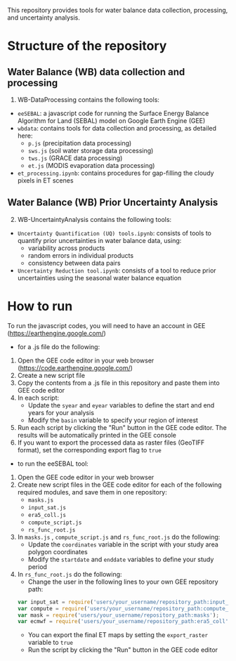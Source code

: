 This repository provides tools for water balance data collection, processing, and uncertainty analysis. 
# Structure of the repository 
## Water Balance (WB) data collection and processing
1) WB-DataProcessing contains the following tools:
 * `eeSEBAL`: a javascript code for running the Surface Energy Balance Algorithm for Land (SEBAL) model on Google Earth Engine (GEE) 
 * `wbdata`:  contains tools for data collection and processing, as detailed here:
   * `p.js` (precipitation data processing)
   * `sws.js` (soil water storage data processing)
   * `tws.js` (GRACE data processing)
   * `et.js` (MODIS evaporation data processing)
 * `et_processing.ipynb`: contains procedures for gap-filling the cloudy pixels in ET scenes

## Water Balance (WB) Prior Uncertainty Analysis
2) WB-UncertaintyAnalysis contains the following tools:
 * `Uncertainty Quantification (UQ) tools.ipynb`: consists of tools to quantify prior uncertainties in water balance data, using:
    * variability across products
    * random errors in individual products
    * consistency between data pairs
 * `Uncertainty Reduction tool.ipynb`: consists of a tool to reduce prior uncertainties using the seasonal water balance equation
   
# How to run 
To run the javascript codes, you will need to have an account in GEE (https://earthengine.google.com/)

* for a .js file do the following:
  
1. Open the GEE code editor in your web browser (https://code.earthengine.google.com/)
2. Create a new script file 
3. Copy the contents from a .js file in this repository and paste them into GEE code editor
5. In each script: 
   * Update the `syear` and `eyear` variables to define the start and end years for your analysis
   * Modify the `basin` variable to specify your region of interest
3. Run each script by clicking the "Run" button in the GEE code editor. The results will be automatically printed in the GEE console
4. If you want to export the processed data as raster files (GeoTIFF format), set the corresponding export flag to `true`

* to run the eeSEBAL tool:
  
1. Open the GEE code editor in your web browser
2. Create new script files in the GEE code editor for each of the following required modules, and save them in one repository:
   * `masks.js`
   * `input_sat.js`
   * `era5_coll.js`
   * `compute_script.js`
   * `rs_func_root.js`
3. In `masks.js` , `compute_script.js` and `rs_func_root.js` do the following:
   * Update the `coordinates` variable in the script with your study area polygon coordinates
   * Modify the `startdate` and `enddate` variables to define your study period
4. In `rs_func_root.js` do the following:
   * Change the user in the following lines to your own GEE repository path:
   ```javascript
   var input_sat = require('users/your_username/repository_path:input_sat');
   var compute = require('users/your_username/repository_path:compute_script');
   var mask = require('users/your_username/repository_path:masks');
   var ecmwf = require('users/your_username/repository_path:era5_coll');
   ```
   * You can export the final ET maps by setting the `export_raster` variable to `true` 
   * Run the script by clicking the "Run" button in the GEE code editor
   


  

